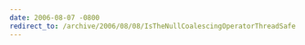 ```yaml
---
date: 2006-08-07 -0800
redirect_to: /archive/2006/08/08/IsTheNullCoalescingOperatorThreadSafe.aspx/
---
```

